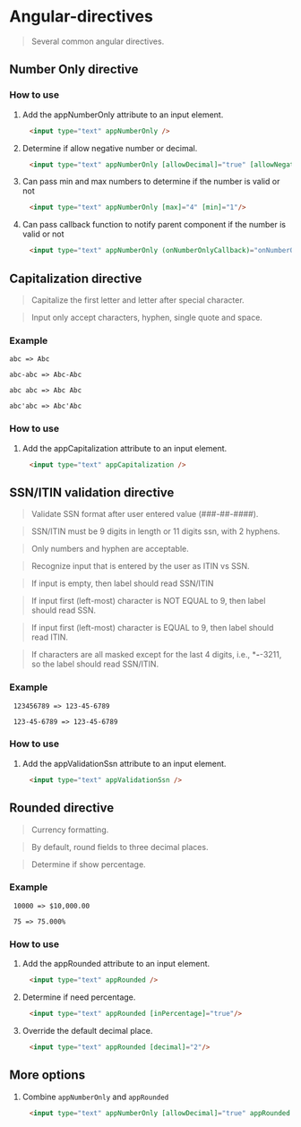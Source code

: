 # Angular-directives

> Several common angular directives.


## Number Only directive

### How to use

1. Add the appNumberOnly attribute to an input element.

```html
     <input type="text" appNumberOnly />
  ```

2. Determine if allow negative number or decimal.

```html
     <input type="text" appNumberOnly [allowDecimal]="true" [allowNegative]="true"/>
  ```
  
3. Can pass min and max numbers to determine if the number is valid or not

```html
     <input type="text" appNumberOnly [max]="4" [min]="1"/>
  ```

4. Can pass callback function to notify parent component if the number is valid or not

```html
     <input type="text" appNumberOnly (onNumberOnlyCallback)="onNumberOnlyCallback($event)"/>
  ```
  




## Capitalization directive



> Capitalize the first letter and letter after special character.


> Input only accept characters, hyphen, single quote and space. 


### Example


``` abc => Abc ```


``` abc-abc => Abc-Abc ```


``` abc abc => Abc Abc ```


``` abc'abc => Abc'Abc ```



### How to use

1. Add the appCapitalization attribute to an input element.

```html
     <input type="text" appCapitalization />
  ```



## SSN/ITIN validation directive

> Validate SSN format after user entered value (###-##-####).

> SSN/ITIN must be 9 digits in length or 11 digits ssn, with 2 hyphens.

> Only numbers and hyphen are acceptable.

> Recognize input that is entered by the user as ITIN vs SSN.

> If input is empty, then label should read SSN/ITIN

> If input first (left-most) character is NOT EQUAL to 9, then label should read SSN.

> If input first (left-most) character is EQUAL to 9, then label should read ITIN.

> If characters are all masked except for the last 4 digits, i.e., ***-**-3211, so the label should read SSN/ITIN. 

### Example


``` 123456789 => 123-45-6789```


``` 123-45-6789 => 123-45-6789```



### How to use

1. Add the appValidationSsn attribute to an input element.

```html
     <input type="text" appValidationSsn />
  ```
  
## Rounded directive

> Currency formatting.

> By default, round fields to three decimal places.

> Determine if show percentage.


### Example


``` 10000 => $10,000.00```


``` 75 => 75.000%```



### How to use

1. Add the appRounded attribute to an input element.

```html
     <input type="text" appRounded />
  ```
  
2. Determine if need percentage.

```html
     <input type="text" appRounded [inPercentage]="true"/>
  ```
  
3. Override the default decimal place.

```html
     <input type="text" appRounded [decimal]="2"/>
 ```
 
 ## More options
 
1. Combine `appNumberOnly` and `appRounded`

```html
     <input type="text" appNumberOnly [allowDecimal]="true" appRounded [inPercentage]="true"/>
```
